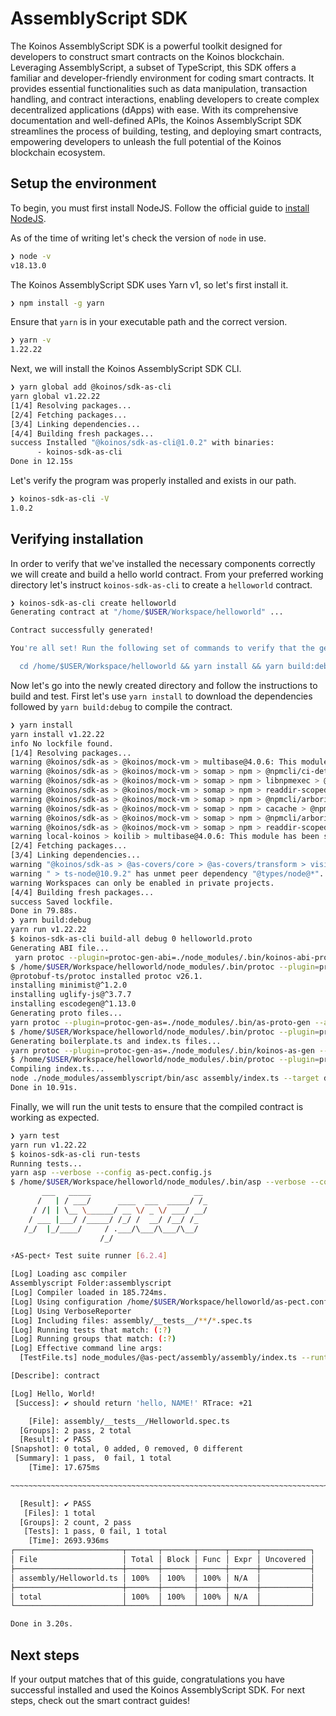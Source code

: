 # AssemblyScript SDK
The Koinos AssemblyScript SDK is a powerful toolkit designed for developers to construct smart contracts on the Koinos blockchain. Leveraging AssemblyScript, a subset of TypeScript, this SDK offers a familiar and developer-friendly environment for coding smart contracts. It provides essential functionalities such as data manipulation, transaction handling, and contract interactions, enabling developers to create complex decentralized applications (dApps) with ease. With its comprehensive documentation and well-defined APIs, the Koinos AssemblyScript SDK streamlines the process of building, testing, and deploying smart contracts, empowering developers to unleash the full potential of the Koinos blockchain ecosystem.

## Setup the environment
To begin, you must first install NodeJS. Follow the official guide to [install NodeJS](https://nodejs.org/en/learn/getting-started/how-to-install-nodejs).

As of the time of writing let's check the version of `node` in use.
```sh
❯ node -v
v18.13.0
```

The Koinos AssemblyScript SDK uses Yarn v1, so let's first install it.
```sh
❯ npm install -g yarn
```

Ensure that `yarn` is in your executable path and the correct version.
```sh
❯ yarn -v
1.22.22
```

Next, we will install the Koinos AssemblyScript SDK CLI.
```sh
❯ yarn global add @koinos/sdk-as-cli
yarn global v1.22.22
[1/4] Resolving packages...
[2/4] Fetching packages...
[3/4] Linking dependencies...
[4/4] Building fresh packages...
success Installed "@koinos/sdk-as-cli@1.0.2" with binaries:
      - koinos-sdk-as-cli
Done in 12.15s
```

Let's verify the program was properly installed and exists in our path.
```sh
❯ koinos-sdk-as-cli -V
1.0.2
```

## Verifying installation
In order to verify that we've installed the necessary components correctly we will create and build a hello world contract. From your preferred working directory let's instruct `koinos-sdk-as-cli` to create a `helloworld` contract.

```sh
❯ koinos-sdk-as-cli create helloworld
Generating contract at "/home/$USER/Workspace/helloworld" ...

Contract successfully generated!

You're all set! Run the following set of commands to verify that the generated contract is correctly setup:

  cd /home/$USER/Workspace/helloworld && yarn install && yarn build:debug && yarn test
```

Now let's go into the newly created directory and follow the instructions to build and test. First let's use `yarn install` to download the dependencies followed by `yarn build:debug` to compile the contract.
```sh
❯ yarn install
yarn install v1.22.22
info No lockfile found.
[1/4] Resolving packages...
warning @koinos/sdk-as > @koinos/mock-vm > multibase@4.0.6: This module has been superseded by the multiformats module
warning @koinos/sdk-as > @koinos/mock-vm > somap > npm > @npmcli/ci-detect@2.0.0: this package has been deprecated, use `ci-info` instead
warning @koinos/sdk-as > @koinos/mock-vm > somap > npm > libnpmexec > @npmcli/ci-detect@2.0.0: this package has been deprecated, use `ci-info` instead
warning @koinos/sdk-as > @koinos/mock-vm > somap > npm > readdir-scoped-modules@1.1.0: This functionality has been moved to @npmcli/fs
warning @koinos/sdk-as > @koinos/mock-vm > somap > npm > @npmcli/arborist > readdir-scoped-modules@1.1.0: This functionality has been moved to @npmcli/fs
warning @koinos/sdk-as > @koinos/mock-vm > somap > npm > cacache > @npmcli/move-file@2.0.1: This functionality has been moved to @npmcli/fs
warning @koinos/sdk-as > @koinos/mock-vm > somap > npm > @npmcli/arborist > @npmcli/move-file@2.0.1: This functionality has been moved to @npmcli/fs
warning @koinos/sdk-as > @koinos/mock-vm > somap > npm > readdir-scoped-modules > debuglog@1.0.1: Package no longer supported. Contact Support at https://www.npmjs.com/support for more info.
warning local-koinos > koilib > multibase@4.0.6: This module has been superseded by the multiformats module
[2/4] Fetching packages...
[3/4] Linking dependencies...
warning "@koinos/sdk-as > @as-covers/core > @as-covers/transform > visitor-as@0.6.0" has incorrect peer dependency "assemblyscript@^0.18.31".
warning " > ts-node@10.9.2" has unmet peer dependency "@types/node@*".
warning Workspaces can only be enabled in private projects.
[4/4] Building fresh packages...
success Saved lockfile.
Done in 79.88s.
❯ yarn build:debug
yarn run v1.22.22
$ koinos-sdk-as-cli build-all debug 0 helloworld.proto
Generating ABI file...
 yarn protoc --plugin=protoc-gen-abi=./node_modules/.bin/koinos-abi-proto-gen --abi_out=abi/ assembly/proto/helloworld.proto 
$ /home/$USER/Workspace/helloworld/node_modules/.bin/protoc --plugin=protoc-gen-abi=./node_modules/.bin/koinos-abi-proto-gen --abi_out=abi/ assembly/proto/helloworld.proto
@protobuf-ts/protoc installed protoc v26.1.
installing minimist@^1.2.0
installing uglify-js@^3.7.7
installing escodegen@^1.13.0
Generating proto files...
yarn protoc --plugin=protoc-gen-as=./node_modules/.bin/as-proto-gen --as_out=. assembly/proto/*.proto
$ /home/$USER/Workspace/helloworld/node_modules/.bin/protoc --plugin=protoc-gen-as=./node_modules/.bin/as-proto-gen --as_out=. assembly/proto/helloworld.proto
Generating boilerplate.ts and index.ts files...
yarn protoc --plugin=protoc-gen-as=./node_modules/.bin/koinos-as-gen --as_out=assembly/ assembly/proto/helloworld.proto
$ /home/$USER/Workspace/helloworld/node_modules/.bin/protoc --plugin=protoc-gen-as=./node_modules/.bin/koinos-as-gen --as_out=assembly/ assembly/proto/helloworld.proto
Compiling index.ts...
node ./node_modules/assemblyscript/bin/asc assembly/index.ts --target debug --use abort= --use BUILD_FOR_TESTING=0 --disable sign-extension --config asconfig.json
Done in 10.91s.
```

Finally, we will run the unit tests to ensure that the compiled contract is working as expected.
```sh
❯ yarn test
yarn run v1.22.22
$ koinos-sdk-as-cli run-tests
Running tests...
yarn asp --verbose --config as-pect.config.js
$ /home/$USER/Workspace/helloworld/node_modules/.bin/asp --verbose --config as-pect.config.js
       ___   _____                       __    
      /   | / ___/      ____  ___  _____/ /_   
     / /| | \__ \______/ __ \/ _ \/ ___/ __/   
    / ___ |___/ /_____/ /_/ /  __/ /__/ /_     
   /_/  |_/____/     / .___/\___/\___/\__/     
                    /_/                        

⚡AS-pect⚡ Test suite runner [6.2.4]

[Log] Loading asc compiler
Assemblyscript Folder:assemblyscript
[Log] Compiler loaded in 185.724ms.
[Log] Using configuration /home/$USER/Workspace/helloworld/as-pect.config.js
[Log] Using VerboseReporter
[Log] Including files: assembly/__tests__/**/*.spec.ts
[Log] Running tests that match: (:?)
[Log] Running groups that match: (:?)
[Log] Effective command line args:
  [TestFile.ts] node_modules/@as-pect/assembly/assembly/index.ts --runtime incremental --debug --binaryFile output.wasm --explicitStart --use ASC_RTRACE=1 --exportTable --importMemory --transform /home/$USER/Workspace/helloworld/node_modules/@as-covers/transform/lib/index.js,/home/$USER/Workspace/helloworld/node_modules/@as-pect/core/lib/transform/index.js --lib node_modules/@as-covers/assembly/index.ts

[Describe]: contract

[Log] Hello, World!
 [Success]: ✔ should return 'hello, NAME!' RTrace: +21

    [File]: assembly/__tests__/Helloworld.spec.ts
  [Groups]: 2 pass, 2 total
  [Result]: ✔ PASS
[Snapshot]: 0 total, 0 added, 0 removed, 0 different
 [Summary]: 1 pass,  0 fail, 1 total
    [Time]: 17.675ms

~~~~~~~~~~~~~~~~~~~~~~~~~~~~~~~~~~~~~~~~~~~~~~~~~~~~~~~~~~~~~~~~~~~~~~~~~~~~~~~~

  [Result]: ✔ PASS
   [Files]: 1 total
  [Groups]: 2 count, 2 pass
   [Tests]: 1 pass, 0 fail, 1 total
    [Time]: 2693.936ms
┌────────────────────────┬───────┬───────┬──────┬──────┬───────────┐
│ File                   │ Total │ Block │ Func │ Expr │ Uncovered │
├────────────────────────┼───────┼───────┼──────┼──────┼───────────┤
│ assembly/Helloworld.ts │ 100%  │ 100%  │ 100% │ N/A  │           │
├────────────────────────┼───────┼───────┼──────┼──────┼───────────┤
│ total                  │ 100%  │ 100%  │ 100% │ N/A  │           │
└────────────────────────┴───────┴───────┴──────┴──────┴───────────┘

Done in 3.20s.
```

## Next steps
If your output matches that of this guide, congratulations you have successful installed and used the Koinos AssemblyScript SDK. For next steps, check out the smart contract guides!